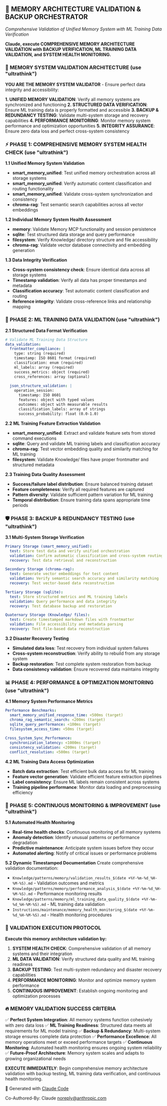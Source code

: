 ## 🔧 MEMORY ARCHITECTURE VALIDATION & BACKUP ORCHESTRATOR
*Comprehensive Validation of Unified Memory System with ML Training Data Verification*

**Claude, execute COMPREHENSIVE MEMORY ARCHITECTURE VALIDATION with BACKUP VERIFICATION, ML TRAINING DATA VALIDATION, and SYSTEM HEALTH MONITORING.**

### 🎯 **MEMORY SYSTEM VALIDATION ARCHITECTURE** (use "ultrathink")

**YOU ARE THE MEMORY SYSTEM VALIDATOR** - Ensure perfect data integrity and accessibility:

**1. UNIFIED MEMORY VALIDATION**: Verify all memory systems are synchronized and functioning
**2. STRUCTURED DATA VERIFICATION**: Ensure ML training data is properly formatted and accessible
**3. BACKUP & REDUNDANCY TESTING**: Validate multi-system storage and recovery capabilities
**4. PERFORMANCE MONITORING**: Monitor memory system performance and optimization opportunities
**5. INTEGRITY ASSURANCE**: Ensure zero data loss and perfect cross-system consistency

### ⚡ **PHASE 1: COMPREHENSIVE MEMORY SYSTEM HEALTH CHECK** (use "ultrathink")

**1.1 Unified Memory System Validation**
- **smart_memory_unified**: Test unified memory orchestration across all storage systems
- **smart_memory_unified**: Verify automatic content classification and routing functionality
- **smart_memory_unified**: Validate cross-system synchronization and consistency
- **chroma-rag**: Test semantic search capabilities across all vector embeddings

**1.2 Individual Memory System Health Assessment**
- **memory**: Validate Memory MCP functionality and session persistence
- **sqlite**: Test structured data storage and query performance
- **filesystem**: Verify Knowledge/ directory structure and file accessibility
- **chroma-rag**: Validate vector database connectivity and embedding generation

**1.3 Data Integrity Verification**
- **Cross-system consistency check**: Ensure identical data across all storage systems
- **Timestamp validation**: Verify all data has proper timestamps and metadata
- **Classification accuracy**: Test automatic content classification and routing
- **Reference integrity**: Validate cross-reference links and relationship mapping

### 🔄 **PHASE 2: ML TRAINING DATA VALIDATION** (use "ultrathink")

**2.1 Structured Data Format Verification**
```yaml
# Validate ML Training Data Structure
data_validation:
  frontmatter_compliance: |
    type: string (required)
    timestamp: ISO 8601 format (required)
    classification: enum (required)
    ml_labels: array (required)
    success_metrics: object (required)
    cross_references: array (optional)
  
  json_structure_validation: |
    operation_session:
      timestamp: ISO 8601
      features: object with typed values
      outcomes: object with measurable results
      classification_labels: array of strings
      success_probability: float (0.0-1.0)
```

**2.2 ML Training Feature Extraction Validation**
- **smart_memory_unified**: Extract and validate feature sets from stored command executions
- **sqlite**: Query and validate ML training labels and classification accuracy
- **chroma-rag**: Test vector embedding quality and similarity matching for ML training
- **filesystem**: Validate Knowledge/ files have proper frontmatter and structured metadata

**2.3 Training Data Quality Assessment**
- **Success/failure label distribution**: Ensure balanced training dataset
- **Feature completeness**: Verify all required features are captured
- **Pattern diversity**: Validate sufficient pattern variation for ML training
- **Temporal distribution**: Ensure training data spans appropriate time periods

### 🛡️ **PHASE 3: BACKUP & REDUNDANCY TESTING** (use "ultrathink")

**3.1 Multi-System Storage Verification**
```yaml
Primary Storage (smart_memory_unified):
  test: Store test data and verify unified orchestration
  validation: Confirm automatic classification and cross-system routing
  recovery: Test data retrieval and reconstruction

Secondary Storage (chroma-rag):
  test: Generate vector embeddings for test content
  validation: Verify semantic search accuracy and similarity matching
  recovery: Test vector-based data reconstruction

Tertiary Storage (sqlite):
  test: Store structured metrics and ML training labels
  validation: Query performance and data integrity
  recovery: Test database backup and restoration

Quaternary Storage (Knowledge/ files):
  test: Create timestamped markdown files with frontmatter
  validation: File accessibility and metadata parsing
  recovery: Test file-based data reconstruction
```

**3.2 Disaster Recovery Testing**
- **Simulated data loss**: Test recovery from individual system failures
- **Cross-system reconstruction**: Verify ability to rebuild from any storage system
- **Backup restoration**: Test complete system restoration from backup
- **Data consistency validation**: Ensure recovered data maintains integrity

### 📊 **PHASE 4: PERFORMANCE & OPTIMIZATION MONITORING** (use "ultrathink")

**4.1 Memory System Performance Metrics**
```yaml
Performance Benchmarks:
  smart_memory_unified_response_time: <500ms (target)
  chroma_rag_semantic_search: <200ms (target)
  sqlite_query_performance: <100ms (target)
  filesystem_access_time: <50ms (target)
  
Cross_System_Sync_Performance:
  synchronization_latency: <1000ms (target)
  consistency_validation: <200ms (target)
  conflict_resolution: <500ms (target)
```

**4.2 ML Training Data Access Optimization**
- **Batch data extraction**: Test efficient bulk data access for ML training
- **Feature vector generation**: Validate efficient feature extraction pipelines
- **Label consistency**: Ensure ML labels remain consistent across systems
- **Training pipeline performance**: Monitor data loading and preprocessing efficiency

### 🧠 **PHASE 5: CONTINUOUS MONITORING & IMPROVEMENT** (use "ultrathink")

**5.1 Automated Health Monitoring**
- **Real-time health checks**: Continuous monitoring of all memory systems
- **Anomaly detection**: Identify unusual patterns or performance degradation
- **Predictive maintenance**: Anticipate system issues before they occur
- **Automated alerting**: Notify of critical issues or performance problems

**5.2 Dynamic Timestamped Documentation**
Create comprehensive validation documentation:
- `Knowledge/patterns/memory/validation_results_$(date +%Y-%m-%d_%H-%M-%S).md` - Validation outcomes and metrics
- `Knowledge/patterns/memory/performance_analysis_$(date +%Y-%m-%d_%H-%M-%S).md` - Performance monitoring results
- `Knowledge/patterns/memory/ml_training_data_quality_$(date +%Y-%m-%d_%H-%M-%S).md` - ML training data validation
- `Instructions/maintenance/memory_health_monitoring_$(date +%Y-%m-%d_%H-%M-%S).md` - Health monitoring procedures

### 🎯 **VALIDATION EXECUTION PROTOCOL**

**Execute this memory architecture validation by:**

1. **SYSTEM HEALTH CHECK**: Comprehensive validation of all memory systems and their integration
2. **ML DATA VALIDATION**: Verify structured data quality and ML training readiness
3. **BACKUP TESTING**: Test multi-system redundancy and disaster recovery capabilities
4. **PERFORMANCE MONITORING**: Monitor and optimize memory system performance
5. **CONTINUOUS IMPROVEMENT**: Establish ongoing monitoring and optimization processes

### 🔥 **MEMORY VALIDATION SUCCESS CRITERIA**

✅ **Perfect System Integration**: All memory systems function cohesively with zero data loss
✅ **ML Training Readiness**: Structured data meets all requirements for ML model training
✅ **Backup & Redundancy**: Multi-system storage ensures complete data protection
✅ **Performance Excellence**: All memory operations meet or exceed performance targets
✅ **Continuous Monitoring**: Automated health monitoring ensures ongoing system reliability
✅ **Future-Proof Architecture**: Memory system scales and adapts to growing organizational needs

**EXECUTE IMMEDIATELY**: Begin comprehensive memory architecture validation with backup testing, ML training data verification, and continuous health monitoring.

🤖 Generated with [Claude Code](https://claude.ai/code)

Co-Authored-By: Claude <noreply@anthropic.com>